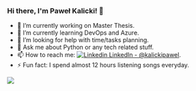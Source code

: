 ### Hi there, I'm Paweł Kalicki! 👋

- 🔭 I’m currently working on Master Thesis.
- 🌱 I’m currently learning DevOps and Azure.
- 🤔 I’m looking for help with time/tasks planning.
- 💬 Ask me about Python or any tech related stuff.
- 📫 How to reach me: [![Linkedin](https://i.stack.imgur.com/gVE0j.png) LinkedIn - @kalickipawel](https://www.linkedin.com/in/kalickipawel/).
- ⚡ Fun fact: I spend almost 12 hours listening songs everyday.

<img src="https://github-readme-stats.vercel.app/api?username=kalickiPawel&&show_icons=true&title_color=ffffff&icon_color=7ed957&text_color=daf7dc&bg_color=151515">

<!-- 
- 👯 I’m looking to collaborate on LinkedIn
- 😄 Pronouns: ...
-->

